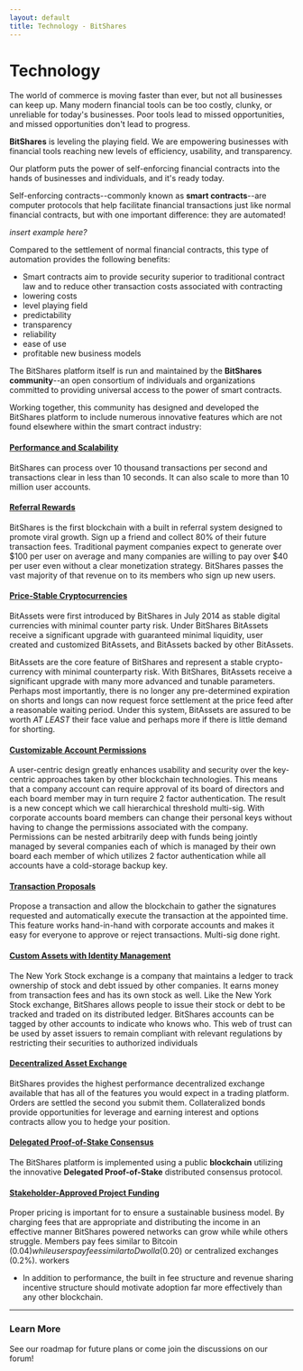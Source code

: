```yaml
---
layout: default
title: Technology - BitShares
---
```


# Technology

The world of commerce is moving faster than ever, but not all businesses can keep up.
Many modern financial tools can be too costly, clunky, or unreliable for today's businesses.
Poor tools lead to missed opportunities, and missed opportunities don't lead to progress.

**BitShares** is leveling the playing field. We are empowering businesses with financial tools reaching
new levels of efficiency, usability, and transparency.

Our platform puts the power of self-enforcing financial contracts into the hands of businesses and individuals, and it's ready today.

Self-enforcing contracts--commonly known as **smart contracts**--are computer protocols that help facilitate financial transactions just like normal
financial contracts, but with one important difference: they are automated!

*insert example here?*

Compared to the settlement of normal financial contracts, this type of automation provides the following benefits:

- Smart contracts aim to provide security superior to traditional contract law and to reduce other transaction costs associated with contracting
- lowering costs
- level playing field
- predictability
- transparency
- reliability
- ease of use
- profitable new business models

The BitShares platform itself is run and maintained by the **BitShares community**--an open consortium of individuals and organizations committed to providing universal access to the power of smart contracts.

Working together, this community has designed and developed the BitShares platform to include numerous innovative features which are not found elsewhere within the smart contract industry:

#### <a href="/technology/performance-and-scalability.html">Performance and Scalability</a>
BitShares can process over 10 thousand transactions per second and transactions clear in less than 10 seconds. It can also scale to more than 10 million user accounts.

#### <a href="/technology/referral-rewards.html">Referral Rewards</a>
BitShares is the first blockchain with a built in referral system designed to promote viral growth. Sign up a friend and collect 80% of their future transaction fees.
Traditional payment companies expect to generate over $100 per user on average and many companies are willing to pay over $40 per user even without a clear monetization strategy.
BitShares passes the vast majority of that revenue on to its members who sign up new users.

#### <a href="/technology/price-stable-cryptocurrencies.html">Price-Stable Cryptocurrencies</a>
BitAssets were first introduced by BitShares in July 2014 as stable digital currencies with minimal counter party risk.  Under BitShares BitAssets receive a significant upgrade with guaranteed minimal liquidity, user created and customized BitAssets, and BitAssets backed by other BitAssets.

BitAssets are the core feature of BitShares and represent a stable crypto-currency with minimal counterparty risk.  With BitShares, BitAssets receive a significant upgrade with many more advanced and tunable parameters.
Perhaps most importantly, there is no longer any pre-determined expiration on shorts and longs can now request force settlement at the price feed after a reasonable waiting period.  Under this system, BitAssets are assured to be worth *AT LEAST* their face value and perhaps more if there is little demand for shorting.

#### <a href="/technology/customizable-account-permissions.html">Customizable Account Permissions</a>
A user-centric design greatly enhances usability and security over the key-centric approaches taken by other blockchain technologies.
This means that a company account can require approval of its board of directors and each board member may in turn require 2 factor authentication.
The result is a new concept which we call hierarchical threshold multi-sig.
With corporate accounts board members can change their personal keys without having to change the permissions associated with the company.
Permissions can be nested arbitrarily deep with funds being jointly managed by several companies each of which is managed by their own board each member of which utilizes 2 factor authentication while all accounts have a cold-storage backup key.

#### <a href="/technology/transaction-proposals.html">Transaction Proposals</a>
Propose a transaction and allow the blockchain to gather the signatures requested and automatically execute the transaction at the appointed time. This feature works hand-in-hand with corporate accounts and makes it easy for everyone to approve or reject transactions. Multi-sig done right.

#### <a href="/technology/custom-assets-with-identity-management.html">Custom Assets with Identity Management</a>
The New York Stock exchange is a company that maintains a ledger to track ownership of stock and debt issued by other companies. It earns money from transaction fees and has its own stock as well.   Like the New York Stock exchange, BitShares allows people to issue their stock or debt to be tracked and traded on its distributed ledger.
BitShares accounts can be tagged by other accounts to indicate who knows who. This web of trust can be used by asset issuers to remain compliant with relevant regulations by restricting their securities to authorized individuals

#### <a href="/technology/decentralized-asset-exchange.html">Decentralized Asset Exchange</a>
BitShares provides the highest performance decentralized exchange available that has all of the features you would expect in a trading platform. Orders are settled the second you submit them. Collateralized bonds provide opportunities for leverage and earning interest and options contracts allow you to hedge your position.

#### <a href="/technology/delegated-proof-of-stake-consensus.html">Delegated Proof-of-Stake Consensus</a>
The BitShares platform is implemented using a public **blockchain** utilizing the innovative
**Delegated Proof-of-Stake** distributed consensus protocol.

#### <a href="/technology/stakeholder-approved-project-funding.html">Stakeholder-Approved Project Funding</a>
Proper pricing is important for to ensure a sustainable business model. By charging fees that are appropriate and distributing the income in an effective manner BitShares powered networks can grow while while others struggle. Members pay fees similar to Bitcoin ($0.04) while users pay fees similar to Dwolla ($0.20) or centralized exchanges (0.2%).
workers
- In addition to performance, the built in fee structure and revenue sharing incentive structure should motivate adoption far more effectively than any other blockchain.

--------------

### Learn More
See our roadmap for future plans or come join the discussions on our forum!
